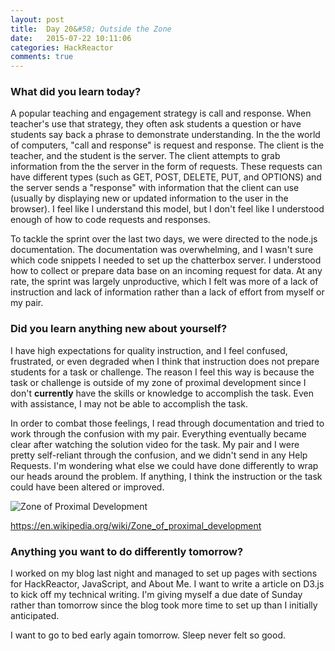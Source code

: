 ```yaml
---
layout: post
title:  Day 20&#58; Outside the Zone
date:   2015-07-22 10:11:06
categories: HackReactor
comments: true
---
```



### What did you learn today?

A popular teaching and engagement strategy is call and response. When teacher's use that strategy, they often ask students a question or have students say back a phrase to demonstrate understanding. In the the world of computers, "call and response" is request and response. The client is the teacher, and the student is the server. The client attempts to grab information from the the server in the form of requests. These requests can have different types (such as GET, POST, DELETE, PUT, and OPTIONS) and the server sends a "response" with information that the client can use (usually by displaying new or updated information to the user in the browser). I feel like I understand this model, but I don't feel like I understood enough of how to code requests and responses.

To tackle the sprint over the last two days, we were directed to the node.js documentation. The documentation was overwhelming, and I wasn't sure which code snippets I needed to set up the chatterbox server. I understood how to collect or prepare data base on an incoming request for data. At any rate, the sprint was largely unproductive, which I felt was more of a lack of instruction and lack of information rather than a lack of effort from myself or my pair.


### Did you learn anything new about yourself?

I have high expectations for quality instruction, and I feel confused, frustrated, or even degraded  when I think that instruction does not prepare students for a task or challenge. The reason I feel this way is because the task or challenge is outside of my zone of proximal development since I don't **currently** have the skills or knowledge to accomplish the task. Even with assistance, I may not be able to accomplish the task.

In order to combat those feelings, I read through documentation and tried to work through the confusion with my pair. Everything eventually became clear after watching the solution video for the task. My pair and I were pretty self-reliant through the confusion, and we didn't send in any Help Requests. I'm wondering what else we could have done differently to wrap our heads around the problem. If anything, I think the instruction or the task could have been altered or improved.

![Zone of Proximal Development](http://starscape.com.sg/uploads/default/Vygotskys_Zone_of_Proximal_Development_copy.jpg)

https://en.wikipedia.org/wiki/Zone_of_proximal_development

### Anything you want to do differently tomorrow?

I worked on my blog last night and managed to set up pages with sections for HackReactor, JavaScript, and About Me. I want to write a article on D3.js to kick off my technical writing. I'm giving myself a due date of Sunday rather than tomorrow since the blog took more time to set up than I initially anticipated.

I want to go to bed early again tomorrow. Sleep never felt so good.



